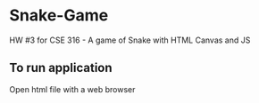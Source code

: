# Snake-Game
HW #3 for CSE 316 - A game of Snake with HTML Canvas and JS

## To run application

Open html file with a web browser